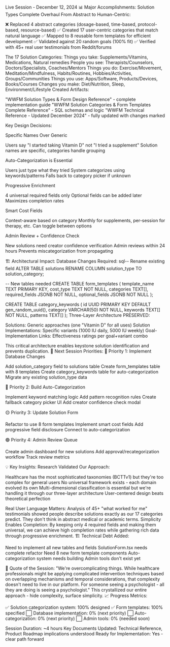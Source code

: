 Live Session - December 12, 2024
📊 Major Accomplishments:
Solution Types Complete Overhaul
From Abstract to Human-Centric:

❌ Replaced 4 abstract categories (dosage-based, time-based, protocol-based, resource-based)
✅ Created 17 user-centric categories that match natural language
✅ Mapped to 8 reusable form templates for efficient development
✅ Validated against 20 random goals (100% fit)
✅ Verified with 45+ real user testimonials from Reddit/forums

The 17 Solution Categories:
Things you take: Supplements/Vitamins, Medications, Natural remedies
People you see: Therapists/Counselors, Doctors/Specialists, Coaches/Mentors
Things you do: Exercise/Movement, Meditation/Mindfulness, Habits/Routines, Hobbies/Activities, Groups/Communities
Things you use: Apps/Software, Products/Devices, Books/Courses
Changes you make: Diet/Nutrition, Sleep, Environment/Lifestyle
Created Artifacts:

"WWFM Solution Types & Form Design Reference" - complete implementation guide
"WWFM Solution Categories & Form Templates Complete Reference" - SQL schemas and logic
"WWFM Technical Reference - Updated December 2024" - fully updated with changes marked

Key Design Decisions:

Specific Names Over Generic

Users say "I started taking Vitamin D" not "I tried a supplement"
Solution names are specific, categories handle grouping


Auto-Categorization is Essential

Users just type what they tried
System categorizes using keywords/patterns
Falls back to category picker if unknown


Progressive Enrichment

4 universal required fields only
Optional fields can be added later
Maximizes completion rates


Smart Cost Fields

Context-aware based on category
Monthly for supplements, per-session for therapy, etc.
Can toggle between options


Admin Review + Confidence Check

New solutions need creator confidence verification
Admin reviews within 24 hours
Prevents miscategorization from propagating



🏗️ Architectural Impact:
Database Changes Required:
sql-- Rename existing field
ALTER TABLE solutions RENAME COLUMN solution_type TO solution_category;

-- New tables needed
CREATE TABLE form_templates (
  template_name TEXT PRIMARY KEY,
  cost_type TEXT NOT NULL,
  categories TEXT[],
  required_fields JSONB NOT NULL,
  optional_fields JSONB NOT NULL
);

CREATE TABLE category_keywords (
  id UUID PRIMARY KEY DEFAULT gen_random_uuid(),
  category VARCHAR(50) NOT NULL,
  keywords TEXT[] NOT NULL,
  patterns TEXT[]
);
Three-Layer Architecture PRESERVED:

Solutions: Generic approaches (one "Vitamin D" for all uses)
Solution Implementations: Specific variants (1000 IU daily, 5000 IU weekly)
Goal-Implementation Links: Effectiveness ratings per goal+variant combo

This critical architecture enables keystone solution identification and prevents duplication.
🎯 Next Session Priorities:
🔴 Priority 1: Implement Database Changes

Add solution_category field to solutions table
Create form_templates table with 8 templates
Create category_keywords table for auto-categorization
Migrate any existing solution_type data

🔴 Priority 2: Build Auto-Categorization

Implement keyword matching logic
Add pattern recognition rules
Create fallback category picker UI
Add creator confidence check modal

🟡 Priority 3: Update Solution Form

Refactor to use 8 form templates
Implement smart cost fields
Add progressive field disclosure
Connect to auto-categorization

🟢 Priority 4: Admin Review Queue

Create admin dashboard for new solutions
Add approval/recategorization workflow
Track review metrics

💡 Key Insights:
Research Validated Our Approach:

Healthcare has the most sophisticated taxonomies (BCTTv1) but they're too complex for general users
No universal framework exists - each domain evolved its own
Multi-dimensional classification is essential but we're handling it through our three-layer architecture
User-centered design beats theoretical perfection

Real User Language Matters:
Analysis of 45+ "what worked for me" testimonials showed people describe solutions exactly as our 17 categories predict. They don't think in abstract medical or academic terms.
Simplicity Enables Completion:
By keeping only 4 required fields and making them universal, we can achieve high completion rates while gathering rich data through progressive enrichment.
🏗️ Technical Debt Added:

Need to implement all new tables and fields
SolutionForm.tsx needs complete refactor
Need 8 new form template components
Auto-categorization system needs building
Admin tools don't exist yet

💎 Quote of the Session:
"We're overcomplicating things. While healthcare professionals might be applying complicated intervention techniques based on overlapping mechanisms and temporal considerations, that complexity doesn't need to live in our platform. For someone seeing a psychologist - all they are doing is seeing a psychologist."
This crystallized our entire approach - hide complexity, surface simplicity.
📈 Progress Metrics:

✅ Solution categorization system: 100% designed
✅ Form templates: 100% specified
⬜ Database implementation: 0% (next priority)
⬜ Auto-categorization: 0% (next priority)
⬜ Admin tools: 0% (needed soon)


Session Duration: ~4 hours
Key Documents Updated: Technical Reference, Product Roadmap implications understood
Ready for Implementation: Yes - clear path forward